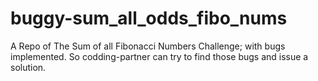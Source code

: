 # buggy-sum_all_odds_fibo_nums
A Repo of The Sum of all Fibonacci Numbers Challenge; with bugs implemented. So codding-partner can try to find those bugs and issue a solution.
